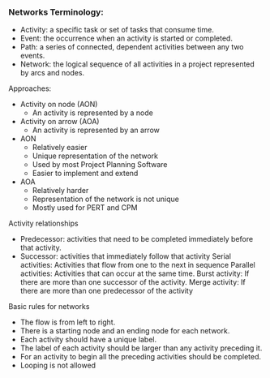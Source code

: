 ### Networks Terminology: 
- Activity: a specific task or set of tasks that consume time. 
- Event: the occurrence when an activity is started or completed. 
- Path: a series of connected, dependent activities between any two events. 
- Network: the logical sequence of all activities in a project represented by arcs and nodes.

Approaches: 
- Activity on node (AON)
	- An activity is represented by a node 
- Activity on arrow (AOA)
	- An activity is represented by an arrow 
- AON
	- Relatively easier
	- Unique representation of the network
	- Used by most Project Planning Software
	- Easier to implement and extend
- AOA
	- Relatively harder
	- Representation of the network is not unique
	- Mostly used for PERT and CPM

Activity relationships 
- Predecessor: activities that need to be completed immediately before that activity. 
- Successor: activities that immediately follow that activity
Serial activities: Activities that flow from one to the next in sequence
Parallel activities: Activities that can occur at the same time.
Burst activity: If there are more than one successor of the activity.
Merge activity: If there are more than one predecessor of the activity

Basic rules for networks
- The flow is from left to right.
- There is a starting node and an ending node for each network.
- Each activity should have a unique label.
- The label of each activity should be larger than any activity preceding it.
- For an activity to begin all the preceding activities should be completed.
- Looping is not allowed